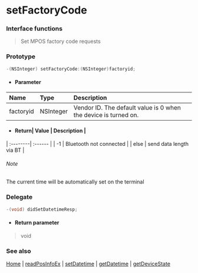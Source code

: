 # setFactoryCode

### Interface functions
> Set MPOS factory code requests

### Prototype

```objective-c
-(NSInteger) setFactoryCode:(NSInteger)factoryid;
```

- #### Parameter
| Name | Type | Description |
| :-------- | :--------| :------ |
| factoryid| NSInteger | Vendor ID. The default value is 0 when the device is turned on. |

- #### Return| Value | Description |
| :--------| :------ |
| -1 | Bluetooth not connected |
| else | send data length via BT |

###### Note
The current time will be automatically set on the terminal

### Delegate

```objective-c
-(void) didSetDatetimeResp;
```

- #### Return parameter
> void

### See also
[Home](../README.md) | [readPosInfoEx](readPosInfoEx.md) | [setDatetime](setDatetime.md) | [getDatetime](getDatetime.md) | [getDeviceState](getDeviceState.md)
